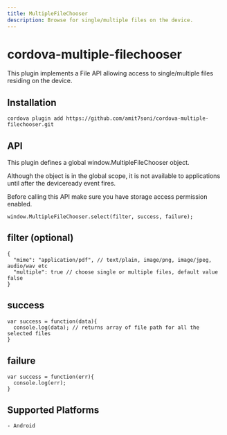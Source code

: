 ```yaml
---
title: MultipleFileChooser
description: Browse for single/multiple files on the device.
---
```


# cordova-multiple-filechooser

This plugin implements a File API allowing access to single/multiple files residing on the device.

## Installation

    cordova plugin add https://github.com/amit7soni/cordova-multiple-filechooser.git
    

## API

This plugin defines a global window.MultipleFileChooser object.

Although the object is in the global scope, it is not available to applications until after the deviceready event fires.

Before calling this API make sure you have storage access permission enabled.

    window.MultipleFileChooser.select(filter, success, failure);
    
## filter (optional)
    { 
      "mime": "application/pdf", // text/plain, image/png, image/jpeg, audio/wav etc
      "multiple": true // choose single or multiple files, default value false
    } 
    
## success
    var success = function(data){
      console.log(data); // returns array of file path for all the selected files
    }
    
## failure
    var success = function(err){
      console.log(err);
    }
    
## Supported Platforms
    - Android
    
